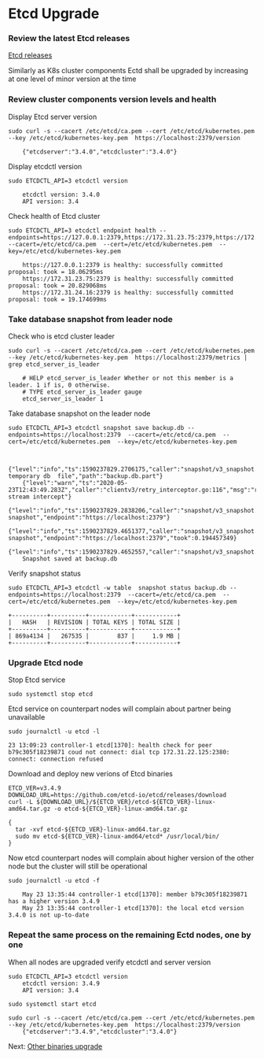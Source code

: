 # Etcd Upgrade

### Review the latest Etcd releases
[Etcd releases](https://github.com/etcd-io/etcd/releases/)

Similarly as K8s cluster components Ectd shall be upgraded by increasing at one level of minor version at the time

### Review cluster components version levels and health
 Display Etcd server version
```
sudo curl -s --cacert /etc/etcd/ca.pem --cert /etc/etcd/kubernetes.pem --key /etc/etcd/kubernetes-key.pem  https://localhost:2379/version

	{"etcdserver":"3.4.0","etcdcluster":"3.4.0"}
```

 Display etcdctl version
```
sudo ETCDCTL_API=3 etcdctl version

	etcdctl version: 3.4.0
	API version: 3.4
```

 Check health of Etcd cluster
```
sudo ETCDCTL_API=3 etcdctl endpoint health --endpoints=https://127.0.0.1:2379,https://172.31.23.75:2379,https://172.31.24.16:2379  --cacert=/etc/etcd/ca.pem  --cert=/etc/etcd/kubernetes.pem  --key=/etc/etcd/kubernetes-key.pem

	https://127.0.0.1:2379 is healthy: successfully committed proposal: took = 18.06295ms
	https://172.31.23.75:2379 is healthy: successfully committed proposal: took = 20.829068ms
	https://172.31.24.16:2379 is healthy: successfully committed proposal: took = 19.174699ms
```

### Take database snapshot from leader node
 Check who is etcd cluster leader

```
sudo curl -s --cacert /etc/etcd/ca.pem --cert /etc/etcd/kubernetes.pem --key /etc/etcd/kubernetes-key.pem  https://localhost:2379/metrics | grep etcd_server_is_leader

	# HELP etcd_server_is_leader Whether or not this member is a leader. 1 if is, 0 otherwise.
	# TYPE etcd_server_is_leader gauge
	etcd_server_is_leader 1
```

 Take database snapshot on the leader node
```
sudo ETCDCTL_API=3 etcdctl snapshot save backup.db --endpoints=https://localhost:2379  --cacert=/etc/etcd/ca.pem  --cert=/etc/etcd/kubernetes.pem  --key=/etc/etcd/kubernetes-key.pem


	{"level":"info","ts":1590237829.2706175,"caller":"snapshot/v3_snapshot.go:109","msg":"created temporary db 	file","path":"backup.db.part"}
	{"level":"warn","ts":"2020-05-23T12:43:49.283Z","caller":"clientv3/retry_interceptor.go:116","msg":"retry 	stream intercept"}
	{"level":"info","ts":1590237829.2838206,"caller":"snapshot/v3_snapshot.go:120","msg":"fetching 			snapshot","endpoint":"https://localhost:2379"}
	{"level":"info","ts":1590237829.4651377,"caller":"snapshot/v3_snapshot.go:133","msg":"fetched 			snapshot","endpoint":"https://localhost:2379","took":0.194457349}
	{"level":"info","ts":1590237829.4652557,"caller":"snapshot/v3_snapshot.go:142","msg":"saved","path":"backup.db"}
	Snapshot saved at backup.db
```

 Verify snapshot status
```
sudo ETCDCTL_API=3 etcdctl -w table  snapshot status backup.db --endpoints=https://localhost:2379  --cacert=/etc/etcd/ca.pem  --cert=/etc/etcd/kubernetes.pem  --key=/etc/etcd/kubernetes-key.pem

+----------+----------+------------+------------+
|   HASH   | REVISION | TOTAL KEYS | TOTAL SIZE |
+----------+----------+------------+------------+
| 869a4134 |   267535 |        837 |     1.9 MB |
+----------+----------+------------+------------+
```

### Upgrade Etcd node
 Stop Etcd service
```
sudo systemctl stop etcd
```
Etcd service on counterpart nodes will complain about partner being unavailable
```
sudo journalctl -u etcd -l

23 13:09:23 controller-1 etcd[1370]: health check for peer b79c305f18239871 coud not connect: dial tcp 172.31.22.125:2380: connect: connection refused
```

 Download and deploy new verions of Etcd binaries
```
ETCD_VER=v3.4.9
DOWNLOAD_URL=https://github.com/etcd-io/etcd/releases/download
curl -L ${DOWNLOAD_URL}/${ETCD_VER}/etcd-${ETCD_VER}-linux-amd64.tar.gz -o etcd-${ETCD_VER}-linux-amd64.tar.gz

{
  tar -xvf etcd-${ETCD_VER}-linux-amd64.tar.gz
  sudo mv etcd-${ETCD_VER}-linux-amd64/etcd* /usr/local/bin/
}
```

Now etcd counterpart nodes will complain about higher version of the other node but the cluster will still be operational
```
sudo journalctl -u etcd -f

	May 23 13:35:44 controller-1 etcd[1370]: member b79c305f18239871 has a higher version 3.4.9
	May 23 13:35:44 controller-1 etcd[1370]: the local etcd version 3.4.0 is not up-to-date
```

### Repeat the same process on the remaining Ectd nodes, one by one
 When all nodes are upgraded verify etcdctl and server version
```
sudo ETCDCTL_API=3 etcdctl version
	etcdctl version: 3.4.9
	API version: 3.4
```
```
sudo systemctl start etcd

sudo curl -s --cacert /etc/etcd/ca.pem --cert /etc/etcd/kubernetes.pem --key /etc/etcd/kubernetes-key.pem  https://localhost:2379/version
	{"etcdserver":"3.4.9","etcdcluster":"3.4.0"}
```

Next: [Other binaries upgrade](07-other-binaries-upgrade.md)